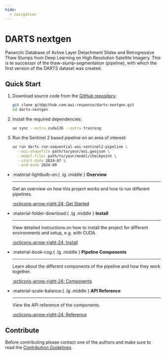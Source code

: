 ```yaml
---
hide:
  - navigation
---
```


# DARTS nextgen

Panarctic Database of Active Layer Detachment Slides and Retrogressive Thaw Slumps from Deep Learning on High Resolution Satellite Imagery.
This is te successor of the thaw-slump-segmentation (pipeline), with which the first version of the DARTS dataset was created.

## Quick Start

1. Download source code from the [GitHub repository](https://https://github.com/awi-response/darts-nextgen):

    ```sh
    git clone git@github.com:awi-response/darts-nextgen.git
    cd darts-nextgen
    ```

2. Install the required dependencies:

    ```sh
    uv sync --extra cuda126 --extra training
    ```

3. Run the Sentinel 2 based pipeline on an area of interest:

    ```sh
    uv run darts run-sequential-aoi-sentinel2-pipeline \
      --aoi-shapefile path/to/your/aoi.geojson \
      --model-files path/to/your/model/checkpoint \
      --start-date 2024-07 \
      --end-date 2024-09
    ```

<div class="grid cards" markdown>

-   :material-lightbulb-on:{ .lg .middle } __Overview__

    ---

    Get an overview on how this project works and how to run different pipelines.

    [:octicons-arrow-right-24: Get Started](overview.md)

-   :material-folder-download:{ .lg .middle } __Install__

    ---

    View detailed instructions on how to install the project for different environments and setup, e.g. with CUDA.

    [:octicons-arrow-right-24: Install](guides/installation.md)

-   :material-book-cog:{ .lg .middle } __Pipeline Components__

    ---

    Learn about the different components of the pipeline and how they work together.

    [:octicons-arrow-right-24: Components](guides/components.md)

-   :material-scale-balance:{ .lg .middle } __API Reference__

    ---

    View the API reference of the components.

    [:octicons-arrow-right-24: Reference](reference/darts/index.md)

</div>

## Contribute

Before contributing please contact one of the authors and make sure to read the [Contribution Guidelines](contribute.md).
